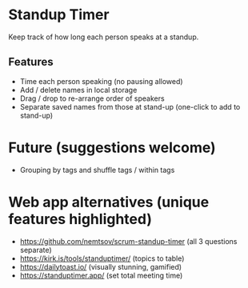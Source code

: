 # Standup Timer

Keep track of how long each person speaks at a standup.

## Features

- Time each person speaking (no pausing allowed)
- Add / delete names in local storage
- Drag / drop to re-arrange order of speakers
- Separate saved names from those at stand-up (one-click to add to stand-up)

# Future (suggestions welcome)
- Grouping by tags and shuffle tags / within tags

# Web app alternatives (unique features highlighted)
- https://github.com/nemtsov/scrum-standup-timer (all 3 questions separate)
- https://kirk.is/tools/standuptimer/ (topics to table)
- https://dailytoast.io/ (visually stunning, gamified)
- https://standuptimer.app/ (set total meeting time)
